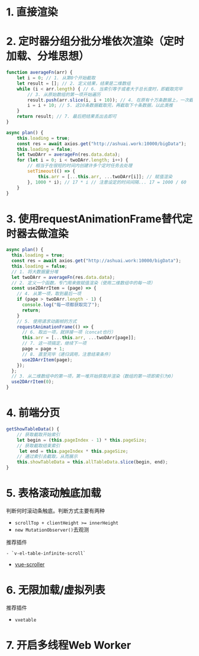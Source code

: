 # 1. 直接渲染

# 2. 定时器分组分批分堆依次渲染（定时加载、分堆思想）

```javascript
function averageFn(arr) {
	let i = 0; // 1. 从第0个开始截取
	let result = []; // 2. 定义结果，结果是二维数组
	while (i < arr.length) { // 6. 当索引等于或者大于总长度时，即截取完毕
		// 3. 从原始数组的第一项开始遍历
		result.push(arr.slice(i, i + 10)); // 4. 在原有十万条数据上，一次截取10个用于分堆
		i = i + 10; // 5. 这10条数据截取完，再截取下十条数据，以此类推
	}
	return result; // 7. 最后把结果丢出去即可
}

async plan() {
	this.loading = true;
	const res = await axios.get("http://ashuai.work:10000/bigData");
	this.loading = false;
	let twoDArr = averageFn(res.data.data);
	for (let i = 0; i < twoDArr.length; i++) {
		// 相当于在很短的时间内创建许多个定时任务去处理
		setTimeout(() => {
			this.arr = [...this.arr, ...twoDArr[i]]; // 赋值渲染
		}, 1000 * i); // 17 * i // 注意设定的时间间隔... 17 = 1000 / 60
	}
}
```

# 3. 使用requestAnimationFrame替代定时器去做渲染

```javascript
async plan() {
  this.loading = true;
  const res = await axios.get("http://ashuai.work:10000/bigData");
  this.loading = false;
  // 1. 将大数据量分堆
  let twoDArr = averageFn(res.data.data);
  // 2. 定义一个函数，专门用来做赋值渲染（使用二维数组中的每一项）
  const use2DArrItem = (page) => {
    // 4. 从第一项，取到最后一项
    if (page > twoDArr.length - 1) {
      console.log("每一项都获取完了");
      return;
    }
    // 5. 使用请求动画帧的方式
    requestAnimationFrame(() => {
      // 6. 取出一项，就拼接一项（concat也行）
      this.arr = [...this.arr, ...twoDArr[page]];
      // 7. 这一项搞定，继续下一项
      page = page + 1;
      // 8. 直至完毕（递归调用，注意结束条件）
      use2DArrItem(page);
    });
  };
  // 3. 从二维数组中的第一项，第一堆开始获取并渲染（数组的第一项即索引为0）
  use2DArrItem(0); 
}
```

# 4. 前端分页

```javascript
getShowTableData() { 
    // 获取截取开始索引 
    let begin = (this.pageIndex - 1) * this.pageSize; 
    // 获取截取结束索引
     let end = this.pageIndex * this.pageSize; 
    // 通过索引去截取，从而展示
    this.showTableData = this.allTableData.slice(begin, end); 
}
```

# 5. 表格滚动触底加载

判断何时滚动条触底。判断方式主要有两种

- `scrollTop + clientHeight >= innerHeight`
- `new MutationObserver()`去观测

推荐插件

	- `v-el-table-infinite-scroll`
- [vue-scroller](https://link.juejin.cn/?target=https%3A%2F%2Fwww.npmjs.com%2Fpackage%2Fvue-scroller%3FactiveTab%3Dreadme) 

# 6. 无限加载/虚拟列表

推荐插件

- `vxetable`

# 7. 开启多线程Web Worker

